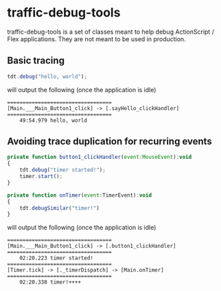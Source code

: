 # traffic-debug-tools

traffic-debug-tools is a set of classes meant to help debug ActionScript / Flex applications. They are not meant to be used in production.

## Basic tracing
```javascript
tdt.debug("hello, world");
```
will output the following (once the application is idle)
```
==================================
[Main.___Main_Button1_click] -> [.sayHello_clickHandler]
==================================
	49:54.979 hello, world
```
## Avoiding trace duplication for recurring events
```javascript
private function button1_clickHandler(event:MouseEvent):void
{
    tdt.debug("timer started!");
    timer.start();
}

private function onTimer(event:TimerEvent):void
{
    tdt.debugSimilar("timer!")
}
```
will output the following (once the application is idle)
```
==================================
[Main.___Main_Button1_click] -> [.button1_clickHandler]
==================================
	02:20.223 timer started!
==================================
[Timer.tick] -> [._timerDispatch] -> [Main.onTimer]
==================================
	02:20.338 timer!++++
```